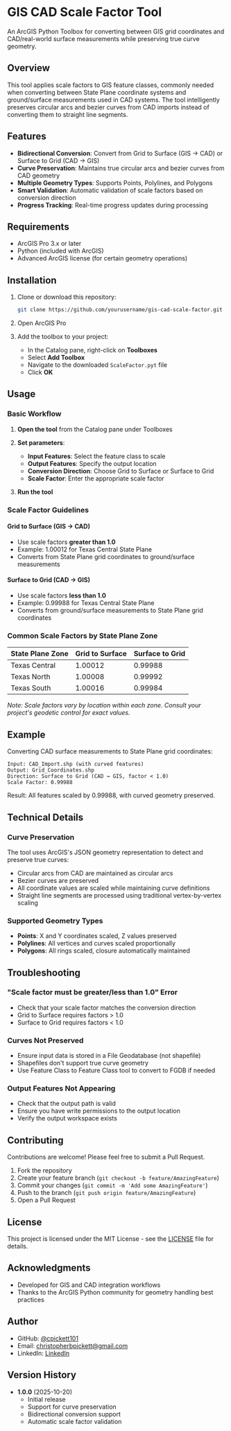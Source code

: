# GIS CAD Scale Factor Tool

An ArcGIS Python Toolbox for converting between GIS grid coordinates and CAD/real-world surface measurements while preserving true curve geometry.

## Overview

This tool applies scale factors to GIS feature classes, commonly needed when converting between State Plane coordinate systems and ground/surface measurements used in CAD systems. The tool intelligently preserves circular arcs and bezier curves from CAD imports instead of converting them to straight line segments.

## Features

- **Bidirectional Conversion**: Convert from Grid to Surface (GIS → CAD) or Surface to Grid (CAD → GIS)
- **Curve Preservation**: Maintains true circular arcs and bezier curves from CAD geometry
- **Multiple Geometry Types**: Supports Points, Polylines, and Polygons
- **Smart Validation**: Automatic validation of scale factors based on conversion direction
- **Progress Tracking**: Real-time progress updates during processing

## Requirements

- ArcGIS Pro 3.x or later
- Python (included with ArcGIS)
- Advanced ArcGIS license (for certain geometry operations)

## Installation

1. Clone or download this repository:
   ```bash
   git clone https://github.com/yourusername/gis-cad-scale-factor.git
   ```

2. Open ArcGIS Pro

3. Add the toolbox to your project:
   - In the Catalog pane, right-click on **Toolboxes**
   - Select **Add Toolbox**
   - Navigate to the downloaded `ScaleFactor.pyt` file
   - Click **OK**

## Usage

### Basic Workflow

1. **Open the tool** from the Catalog pane under Toolboxes

2. **Set parameters**:
   - **Input Features**: Select the feature class to scale
   - **Output Features**: Specify the output location
   - **Conversion Direction**: Choose Grid to Surface or Surface to Grid
   - **Scale Factor**: Enter the appropriate scale factor

3. **Run the tool**

### Scale Factor Guidelines

#### Grid to Surface (GIS → CAD)
- Use scale factors **greater than 1.0**
- Example: 1.00012 for Texas Central State Plane
- Converts from State Plane grid coordinates to ground/surface measurements

#### Surface to Grid (CAD → GIS)
- Use scale factors **less than 1.0**
- Example: 0.99988 for Texas Central State Plane
- Converts from ground/surface measurements to State Plane grid coordinates

### Common Scale Factors by State Plane Zone

| State Plane Zone | Grid to Surface | Surface to Grid |
|-----------------|-----------------|-----------------|
| Texas Central | 1.00012 | 0.99988 |
| Texas North | 1.00008 | 0.99992 |
| Texas South | 1.00016 | 0.99984 |

*Note: Scale factors vary by location within each zone. Consult your project's geodetic control for exact values.*

## Example

Converting CAD surface measurements to State Plane grid coordinates:

```
Input: CAD_Import.shp (with curved features)
Output: Grid_Coordinates.shp
Direction: Surface to Grid (CAD → GIS, factor < 1.0)
Scale Factor: 0.99988
```

Result: All features scaled by 0.99988, with curved geometry preserved.

## Technical Details

### Curve Preservation

The tool uses ArcGIS's JSON geometry representation to detect and preserve true curves:
- Circular arcs from CAD are maintained as circular arcs
- Bezier curves are preserved
- All coordinate values are scaled while maintaining curve definitions
- Straight line segments are processed using traditional vertex-by-vertex scaling

### Supported Geometry Types

- **Points**: X and Y coordinates scaled, Z values preserved
- **Polylines**: All vertices and curves scaled proportionally
- **Polygons**: All rings scaled, closure automatically maintained

## Troubleshooting

### "Scale factor must be greater/less than 1.0" Error
- Check that your scale factor matches the conversion direction
- Grid to Surface requires factors > 1.0
- Surface to Grid requires factors < 1.0

### Curves Not Preserved
- Ensure input data is stored in a File Geodatabase (not shapefile)
- Shapefiles don't support true curve geometry
- Use Feature Class to Feature Class tool to convert to FGDB if needed

### Output Features Not Appearing
- Check that the output path is valid
- Ensure you have write permissions to the output location
- Verify the output workspace exists

## Contributing

Contributions are welcome! Please feel free to submit a Pull Request.

1. Fork the repository
2. Create your feature branch (`git checkout -b feature/AmazingFeature`)
3. Commit your changes (`git commit -m 'Add some AmazingFeature'`)
4. Push to the branch (`git push origin feature/AmazingFeature`)
5. Open a Pull Request

## License

This project is licensed under the MIT License - see the [LICENSE](LICENSE) file for details.

## Acknowledgments

- Developed for GIS and CAD integration workflows
- Thanks to the ArcGIS Python community for geometry handling best practices

## Author

- GitHub: [@cpickett101](https://github.com/cpickett101)
- Email: christopherbpickett@gmail.com
- LinkedIn: [LinkedIn](hhttps://www.linkedin.com/in/christopher-p-a4908979/)

## Version History

- **1.0.0** (2025-10-20)
  - Initial release
  - Support for curve preservation
  - Bidirectional conversion support
  - Automatic scale factor validation
